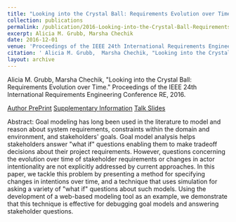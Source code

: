```yaml
---
title: "Looking into the Crystal Ball: Requirements Evolution over Time"
collection: publications
permalink: /publication/2016-Looking-into-the-Crystal-Ball-Requirements-Evolution-over-Time
excerpt: Alicia M. Grubb, Marsha Chechik
date: 2016-12-01
venue: 'Proceedings of the IEEE 24th International Requirements Engineering Conference RE'
citation: ' Alicia M. Grubb,  Marsha Chechik, "Looking into the Crystal Ball: Requirements Evolution over Time." Proceedings of the IEEE 24th International Requirements Engineering Conference RE, 2016.'
layout: archive
---
```

 Alicia M. Grubb,  Marsha Chechik, "Looking into the Crystal Ball: Requirements Evolution over Time." Proceedings of the IEEE 24th International Requirements Engineering Conference RE, 2016.

[Author PrePrint](http://www.cs.toronto.edu/~amgrubb/archive/RE16.pdf) [Supplementary Information](http://www.cs.toronto.edu/~amgrubb/archive/RE16-Supplement/) [Talk Slides](http://www.cs.toronto.edu/~amgrubb/archive/RE16-Talk.pdf)

Abstract: Goal modeling has long been used in the literature to model and reason about system requirements, constraints within the domain and environment, and stakeholders' goals. Goal model analysis helps stakeholders answer "what if" questions enabling them to make tradeoff decisions about their project requirements. However, questions concerning the evolution over time of stakeholder requirements or changes in actor intentionality are not explicitly addressed by current approaches. In this paper, we tackle this problem by presenting a method for specifying changes in intentions over time, and a technique that uses simulation for asking a variety of "what if" questions about such models. Using the development of a web-based modeling tool as an example, we demonstrate that this technique is effective for debugging goal models and answering stakeholder questions.
